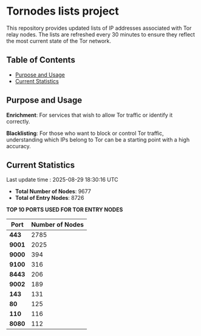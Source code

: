 # Tornodes lists project

This repository provides updated lists of IP addresses associated with Tor relay nodes. The lists are refreshed every 30 minutes to ensure they reflect the most current state of the Tor network.

## Table of Contents

- [Purpose and Usage](#purpose-and-usage)
- [Current Statistics](#current-statistics)


## Purpose and Usage

**Enrichment**: For services that wish to allow Tor traffic or identify it correctly.

**Blacklisting**: For those who want to block or control Tor traffic, understanding which IPs belong to Tor can be a starting point with a high accuracy.

## Current Statistics

Last update time : 2025-08-29 18:30:16 UTC

- **Total Number of Nodes**: 9677
- **Total of Entry Nodes**: 8726

**TOP 10 PORTS USED FOR TOR ENTRY NODES**

| **Port** | **Number of Nodes** |
|------|-----------------|
| **443**   | 2785  |
| **9001**   | 2025  |
| **9000**   | 394  |
| **9100**   | 316  |
| **8443**   | 206  |
| **9002**   | 189  |
| **143**   | 131  |
| **80**   | 125  |
| **110**   | 116  |
| **8080**   | 112  |

